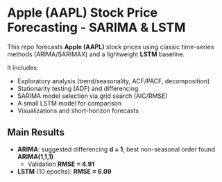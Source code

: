 # Apple (AAPL) Stock Price Forecasting - SARIMA & LSTM

This repo forecasts **Apple (AAPL)** stock prices using classic time-series methods (ARIMA/SARIMAX) and a lightweight **LSTM** baseline.  

It includes:
- Exploratory analysis (trend/seasonality, ACF/PACF, decomposition)
- Stationarity testing (ADF) and differencing
- SARIMA model selection via grid search (AIC/RMSE)
- A small LSTM model for comparison
- Visualizations and short-horizon forecasts


## Main Results 
- **ARIMA**: suggested differencing **d = 1**; best non-seasonal order found **ARIMA(1,1,1)**  
  - Validation **RMSE = 4.91**
- **LSTM** (10 epochs): **RMSE = 6.09**



